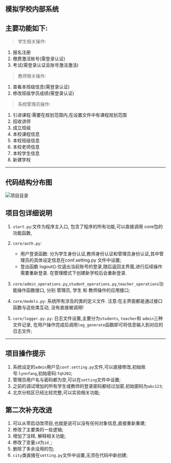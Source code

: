 ## 模拟学校内部系统

## 主要功能如下:
> 学生相关操作:
1. 报名注册
2. 缴费激活账号(需登录认证)
3. 考试(需登录认证且账号激活激活)

> 教师相关操作:
1. 查看本班级信息(需登录认证)
2. 修改班级学员成绩(需登录认证)

> 系统管理员操作:
1. 引进课程:需要在规划范围内,在设置文件中有课程规划范围
2. 招收讲师
3. 成立班级
4. 本校课程信息
5. 本校班级信息
6. 本校老师信息
7. 本校学生信息
8. 新建学校


----------


## 代码结构分布图
![项目目录](http://oyhijg3iv.bkt.clouddn.com/%E6%B7%B1%E5%BA%A6%E6%88%AA%E5%9B%BE_%E9%80%89%E6%8B%A9%E5%8C%BA%E5%9F%9F_20180120163618.png)

## 项目包详细说明
1. `start.py`:文件为程序主入口, 包含了程序的所有功能,可以直接调用 core包的功能函数,

2. `core/auth.py`:
    * 用户登录函数: 分为学生身份认证,教师身份认证和管理员身份认证,其中管理员的具体设定信息在conf.setting.py 文件中设置;
    * 登出函数 logout():仅退出当前账号的登录,随后返回主界面,进行后续操作需要重新登录. 在管理模式下创建新学校后会重新登录.

3. `core/admin_operations.py`,`student_operations.py`,`teacher_operations`功能操作函数接口, 分别 管理员, 学生 和 教师操作的应用接口;

4. `core/models.py`: 系统所有涉及的类的定义文件. 注意:在主界面都是通过接口函数与这些类互动, 没有直接被调用!

5. `core/logger.py.py`: 日志文件设置,主要分为`students`, `teacher`和 `admin`三种文件记录, 在用户操作完成后调用`log_generate`函数即可将信息输入到对应的日志文件;


----------


## 项目操作提示
1. 系统设定的`admin`用户见`conf.setting.py`文件,可以直接修改,初始账号:`lynnfang`,初始密码:`fqh202`;
2. 管理员用户名与密码都为空,可以在`setting`文件中设置;
3. 之前的调试增加的所有学生或教师的登录密码都经过加密,初始密码为`abc123`;
4. 北京分校区已经比较完整,可以实验相关功能;


## 第二次补充改进
1. 可以从零启动改项目,也就是说可以没有任何对象信息,直接重新重建;
2. 修改了主要类的一些逻辑;
3. 增加了注释, 解释相关功能;
4. 修改了变量`id`为`id_`;
5. 删除了多余没用的包;
6. `city`类直接在`setting.py`文件中设置,无须在代码中新创建;
